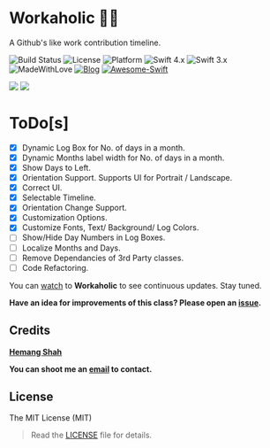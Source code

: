 # Workaholic 🤸🏻

A Github's like work contribution timeline.

![Build Status](https://travis-ci.org/hemangshah/Workaholic.svg?branch=master)
![License](https://img.shields.io/badge/License-MIT-lightgrey.svg)
![Platform](https://img.shields.io/badge/Platforms-iOS-red.svg)
![Swift 4.x](https://img.shields.io/badge/Swift-4.x-blue.svg)
![Swift 3.x](https://img.shields.io/badge/Swift-3.x-blue.svg)
![MadeWithLove](https://img.shields.io/badge/Made%20with%20%E2%9D%A4-India-green.svg)
[![Blog](https://img.shields.io/badge/Blog-iKiwiTech.com-blue.svg)](http://www.ikiwitech.com)
[![Awesome-Swift](https://cdn.rawgit.com/sindresorhus/awesome/d7305f38d29fed78fa85652e3a63e154dd8e8829/media/badge.svg)](https://github.com/matteocrippa/awesome-swift/)

<img src="https://github.com/hemangshah/Workaholic/blob/master/Screenshots/WHLandscape-1.png">
<img src="https://github.com/hemangshah/Workaholic/blob/master/Screenshots/WHLandscape-2.png">

# ToDo[s]

- [x] Dynamic Log Box for No. of days in a month.
- [x] Dynamic Months label width for No. of days in a month.
- [x] Show Days to Left.
- [x] Orientation Support. Supports UI for Portrait / Landscape.
- [x] Correct UI.
- [x] Selectable Timeline.
- [x] Orientation Change Support.
- [x] Customization Options.
- [x] Customize Fonts, Text/ Background/ Log Colors.
- [ ] Show/Hide Day Numbers in Log Boxes.
- [ ] Localize Months and Days.
- [ ] Remove Dependancies of 3rd Party classes.
- [ ] Code Refactoring.

You can [watch](https://github.com/hemangshah/Workaholic/subscription) to **Workaholic** to see continuous updates. Stay tuned.

<b>Have an idea for improvements of this class?
Please open an [issue](https://github.com/hemangshah/Workaholic/issues/new).</b>
    
## Credits

<b>[Hemang Shah](https://about.me/hemang.shah)</b>

**You can shoot me an [email](http://www.google.com/recaptcha/mailhide/d?k=01IzGihUsyfigse2G9z80rBw==&c=vU7vyAaau8BctOAIJFwHVbKfgtIqQ4QLJaL73yhnB3k=) to contact.**

## License

The MIT License (MIT)

> Read the [LICENSE](https://github.com/hemangshah/Workaholic/blob/master/LICENSE) file for details.
